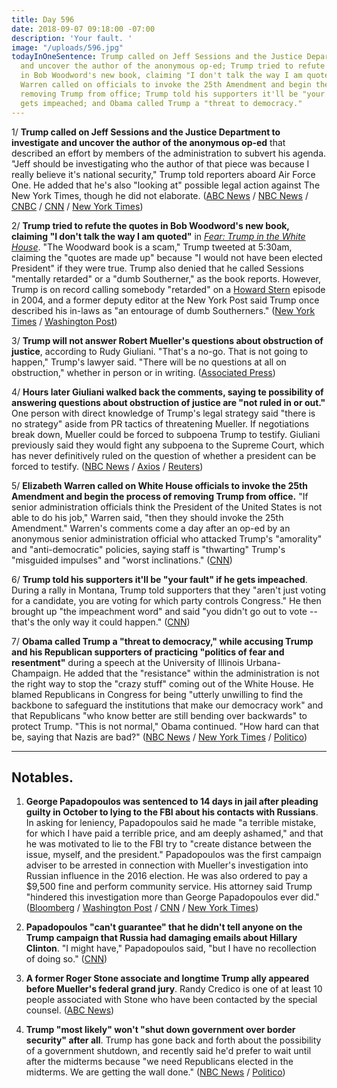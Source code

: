 ```yaml
---
title: Day 596
date: 2018-09-07 09:18:00 -07:00
description: 'Your fault. '
image: "/uploads/596.jpg"
todayInOneSentence: Trump called on Jeff Sessions and the Justice Department to investigate
  and uncover the author of the anonymous op-ed; Trump tried to refute the quotes
  in Bob Woodword's new book, claiming "I don't talk the way I am quoted"; Elizabeth
  Warren called on officials to invoke the 25th Amendment and begin the process of
  removing Trump from office; Trump told his supporters it'll be "your fault" if he
  gets impeached; and Obama called Trump a "threat to democracy."
---
```


1/ **Trump called on Jeff Sessions and the Justice Department to investigate and uncover the author of the anonymous op-ed** that described an effort by members of the administration to subvert his agenda. "Jeff should be investigating who the author of that piece was because I really believe it's national security," Trump told reporters aboard Air Force One. He added that he's also "looking at" possible legal action against The New York Times, though he did not elaborate. ([ABC News](https://abcnews.go.com/Politics/trump-calls-justice-department-investigate-author-times-op/story?id=57673138) / [NBC News](https://www.nbcnews.com/politics/donald-trump/trump-calls-sessions-investigate-anonymous-author-resistance-op-ed-n907536) / [CNBC](https://www.cnbc.com/2018/09/07/trump-wants-jeff-sessions-to-investigate-writer-of-anonymous-nyt-op-ed.html) / [CNN](https://www.cnn.com/2018/09/07/politics/donald-trump-jeff-sessions-investigation/index.html) / [New York Times](https://www.nytimes.com/2018/09/07/us/politics/trump-investigation-times-op-ed.html))

2/ **Trump tried to refute the quotes in Bob Woodword's new book, claiming "I don't talk the way I am quoted"** in *[Fear: Trump in the White House](https://amzn.to/2QdPrsn)*. "The Woodward book is a scam," Trump tweeted at 5:30am, claiming the "quotes are made up" because "I would not have been elected President" if they were true. Trump also denied that he called Sessions "mentally retarded" or a "dumb Southerner," as the book reports. However, Trump is on record calling somebody "retarded" on a [Howard Stern](http://www.trumponstern.com/episode/auto-draft-6/) episode in 2004, and a former deputy editor at the New York Post said Trump once described his in-laws as "an entourage of dumb Southerners." ([New York Times](https://www.nytimes.com/2018/09/07/us/politics/trump-dumb-southerner-retarded.html) / [Washington Post](https://www.washingtonpost.com/politics/i-dont-talk-the-way-i-am-quoted-trump-offers-fresh-criticism-of-woodward-book/2018/09/07/29d215ce-b292-11e8-9a6a-565d92a3585d_story.html?utm_term=.efdfb63c3869))

3/ **Trump will not answer Robert Mueller's questions about obstruction of justice**, according to Rudy Giuliani. "That's a no-go. That is not going to happen," Trump's lawyer said. "There will be no questions at all on obstruction," whether in person or in writing. ([Associated Press](https://apnews.com/fd82c9d1dab7431db1635d9473c3d30e))

4/ **Hours later Giuliani walked back the comments, saying te possibility of answering questions about obstruction of justice are "not ruled in or out."** One person with direct knowledge of Trump's legal strategy said "there is no strategy" aside from PR tactics of threatening Mueller. If negotiations break down, Mueller could be forced to subpoena Trump to testify. Giuliani previously said they would fight any subpoena to the Supreme Court, which has never definitively ruled on the question of whether a president can be forced to testify. ([NBC News](https://www.nbcnews.com/politics/donald-trump/giuliani-says-trump-will-not-answer-investigators-obstruction-questions-n907316) / [Axios](https://www.axios.com/mueller-investigation-trump-subpoena-501c5b82-52ca-4ede-80e0-6e63cc00ba8b.html) / [Reuters](https://www.reuters.com/article/us-usa-trump-russia/mueller-hardens-stance-on-trump-interview-in-russia-probe-giuliani-says-idUSKCN1LN01W))

5/ **Elizabeth Warren called on White House officials to invoke the 25th Amendment and begin the process of removing Trump from office.** "If senior administration officials think the President of the United States is not able to do his job," Warren said, "then they should invoke the 25th Amendment." Warren's comments come a day after an op-ed by an anonymous senior administration official who attacked Trump's "amorality" and "anti-democratic" policies, saying staff is "thwarting" Trump's "misguided impulses" and "worst inclinations." ([CNN](https://www.cnn.com/2018/09/06/politics/elizabeth-warren-25th-amendment/index.html))

6/ **Trump told his supporters it'll be "your fault" if he gets impeached**. During a rally in Montana, Trump told supporters that they "aren't just voting for a candidate, you are voting for which party controls Congress." He then brought up "the impeachment word" and said "you didn't go out to vote -- that's the only way it could happen." ([CNN](https://www.cnn.com/2018/09/06/politics/trump-impeach-your-fault/index.html))

7/ **Obama called Trump a "threat to democracy," while accusing Trump and his Republican supporters of practicing "politics of fear and resentment"** during a speech at the University of Illinois Urbana-Champaign. He added that the "resistance" within the administration is not the right way to stop the "crazy stuff" coming out of the White House. He blamed Republicans in Congress for being "utterly unwilling to find the backbone to safeguard the institutions that make our democracy work" and that Republicans "who know better are still bending over backwards" to protect Trump. "This is not normal," Obama continued. "How hard can that be, saying that Nazis are bad?" ([NBC News](https://www.nbcnews.com/politics/elections/obama-slams-crazy-stuff-coming-out-trump-white-house-hits-n907546) / [New York Times](https://www.nytimes.com/2018/09/07/us/politics/obama-2018-campaign-trump.html) / [Politico](https://www.politico.com/story/2018/09/07/obama-says-trump-has-pushed-america-to-a-pivotal-moment-810650))

---

## Notables.

1. **George Papadopoulos was sentenced to 14 days in jail after pleading guilty in October to lying to the FBI about his contacts with Russians**. In asking for leniency, Papadopoulos said he made "a terrible mistake, for which I have paid a terrible price, and am deeply ashamed," and that he was motivated to lie to the FBI try to "create distance between the issue, myself, and the president." Papadopoulos was the first campaign adviser to be arrested in connection with Mueller's investigation into Russian influence in the 2016 election. He was also ordered to pay a $9,500 fine and perform community service. His attorney said Trump "hindered this investigation more than George Papadopoulos ever did." ([Bloomberg](https://www.bloomberg.com/news/articles/2018-09-07/ex-trump-campaign-aide-gets-14-days-in-jail-in-russia-probe) / [Washington Post](https://www.washingtonpost.com/local/public-safety/former-trump-adviser-george-papadopoulos-sentenced-to-14-days-in-plea-deal-with-mueller-probe/2018/09/07/bef367a2-b210-11e8-aed9-001309990777_story.html) / [CNN](https://www.cnn.com/2018/09/07/politics/george-papadopoulos-sentencing-hearing/index.html) / [New York Times](https://www.nytimes.com/2018/09/07/us/politics/george-papadopoulos-sentencing-special-counsel-investigation.html))

2. **Papadopoulos "can't guarantee" that he didn't tell anyone on the Trump campaign that Russia had damaging emails about Hillary Clinton**. "I might have," Papadopoulos said, "but I have no recollection of doing so." ([CNN](https://www.cnn.com/2018/09/07/politics/george-papadopoulos-interview-documentary/index.html))

3. **A former Roger Stone associate and longtime Trump ally appeared before Mueller's federal grand jury**. Randy Credico is one of at least 10 people associated with Stone who have been contacted by the special counsel. ([ABC News](https://abcnews.go.com/Politics/roger-stone-associate-appears-mueller-grand-jury/story?id=57657066))

4. **Trump "most likely" won't "shut down government over border security" after all**. Trump has gone back and forth about the possibility of a government shutdown, and recently said he'd prefer to wait until after the midterms because "we need Republicans elected in the midterms. We are getting the wall done." ([NBC News](https://www.cnbc.com/2018/09/07/trump-if-up-to-me-id-shut-down-the-government-over-border-security.html) / [Politico](https://www.politico.com/story/2018/09/07/trump-government-shutdown-border-wall-810638))